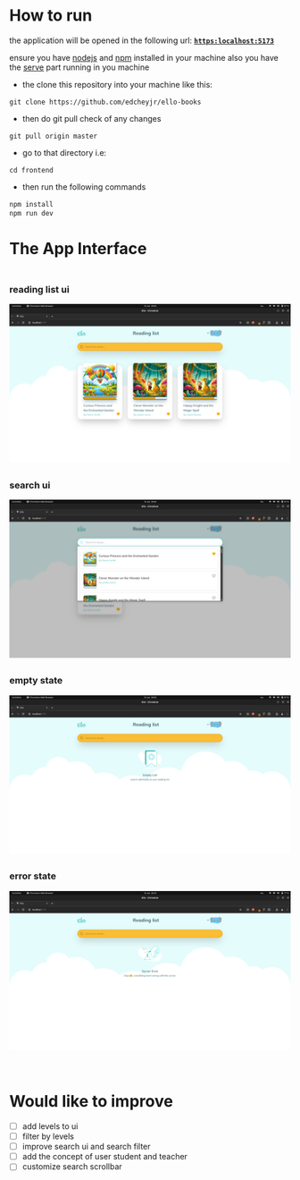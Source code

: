 # How to run

the application will be opened in the following url: [**`https:localhost:5173`**](https:localhost:5173)

ensure you have [nodejs](https://nodejs.org/en) and [npm](https://www.npmjs.com/) installed in your machine also you have the [serve](https://github.com/edcheyjr/ello-books/backend) part running in you machine

- the clone this repository into your machine like this:

```
git clone https://github.com/edcheyjr/ello-books

```

- then do git pull check of any changes

```
git pull origin master

```

- go to that directory i.e:

```
cd frontend

```

- then run the following commands

```
npm install
npm run dev

```

# The App Interface

<div style="display: flex; justify-content: space-between; flex-direction:column;">
<div style="margin-top:4px;">
<h3>reading list ui</h3>
  <img src="assets/Screenshot_1.png" alt="books" title="nreading list" style="max-width: 100%; max-height: 100%; width: auto; height: auto; margin-right: 10px;">
</div>
<div style="margin-top:4px;">
<h3>search ui</h3>
  <img src="assets/Screenshot_2.png" alt="search" title="search of books" style="max-width: 100%; max-height: 100%; width: auto; height: auto; margin-right: 10px;">
  </div>
  <div style="margin-top:4px;">
    <h3>empty state</h3>
    <img src="assets/Screenshot_3.png" alt="empty state" title="no books in reading list" style="max-width: 100%; max-height: 100%; width: auto; height: auto; margin-right: 10px;">
  </div>
   <div style="margin-top:4px;">
      <h3>error state</h3>
      <img src="assets/Screenshot_4.png" alt="error state" title="server error state" style="max-width: 100%; max-height: 100%; width: auto; height: auto; margin-right: 10px;">
  </div>
</div>

<br>
<br>

# Would like to improve

- [ ] add levels to ui
- [ ] filter by levels
- [ ] improve search ui and search filter
- [ ] add the concept of user student and teacher
- [ ] customize search scrollbar
